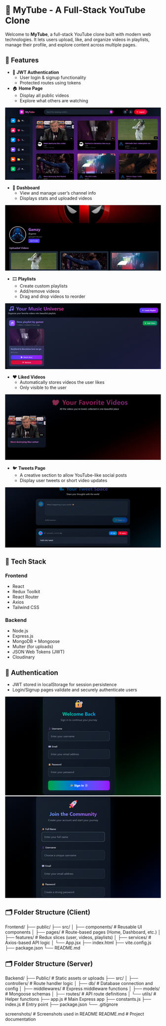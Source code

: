 # 🎥 MyTube - A Full-Stack YouTube Clone

Welcome to **MyTube**, a full-stack YouTube clone built with modern web technologies. It lets users upload, like, and organize videos in playlists, manage their profile, and explore content across multiple pages.

## 🚀 Features

- 🔐 **JWT Authentication**
  - User login & signup functionality
  - Protected routes using tokens
- 🏠 **Home Page**
  - Display all public videos
  - Explore what others are watching
<!-- Task-->
<!-- Home page screenshot here -->
![Home Page](./screenshots/home.png)

- 👤 **Dashboard**
  - View and manage user’s channel info
  - Displays stats and uploaded videos

<!-- Dashboard screenshot here -->
![Dashboard](./screenshots/dashboard.png)

- 🎞️ **Playlists**
  - Create custom playlists
  - Add/remove videos
  - Drag and drop videos to reorder

<!-- Playlist screenshot here -->
![Playlists](./screenshots/playlists.png)

- ❤️ **Liked Videos**
  - Automatically stores videos the user likes
  - Only visible to the user

<!-- Liked Videos screenshot here -->
![Liked Videos](./screenshots/liked.png)

- 🐦 **Tweets Page**
  - A creative section to allow YouTube-like social posts
  - Display user tweets or short video updates

<!--Tweets Page screenshot here -->
![Tweets](./screenshots/tweets.png)

## 🧰 Tech Stack

### Frontend

- React
- Redux Toolkit
- React Router
- Axios
- Tailwind CSS

### Backend

- Node.js
- Express.js
- MongoDB + Mongoose
- Multer (for uploads)
- JSON Web Tokens (JWT)
- Cloudinary

## 🔐 Authentication

- JWT stored in localStorage for session persistence
- Login/Signup pages validate and securely authenticate users

<!-- Login/Signup screenshots here -->
![Login](./screenshots/login.png)
![Signup](./screenshots/signup.png)

## 🗂️ Folder Structure (Client)

Frontend/
├── public/
├── src/
│   ├── components/       # Reusable UI components
│   ├── pages/            # Route-based pages (Home, Dashboard, etc.)
│   ├── features/         # Redux slices (user, videos, playlists)
│   ├── services/         # Axios-based API logic
│   └── App.jsx
├── index.html
├── vite.config.js
├── package.json
└── README.md

## 🗂️ Folder Structure (Server)

Backend/
├── Public/               # Static assets or uploads
├── src/
│   ├── controllers/      # Route handler logic
│   ├── db/               # Database connection and config
│   ├── middlewares/      # Express middleware functions
│   ├── models/           # Mongoose schemas
│   ├── routes/           # API route definitions
│   └── utils/            # Helper functions
├── app.js                # Main Express app
├── constants.js
├── index.js              # Entry point
├── package.json
└── .gitignore

screenshots/              # Screenshots used in README
README.md                 # Project documentation
